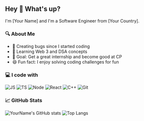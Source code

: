 ## Hey 👋 What's up?

I'm [Your Name] and I'm a Software Engineer from [Your Country].

### 🔍 About Me

- 🐛 Creating bugs since I started coding
- 📘 Learning Web 3 and DSA concepts
- 🎯 Goal: Get a great internship and become good at CP
- 😄 Fun fact: I enjoy solving coding challenges for fun

### 💻 I code with

![JS](https://img.shields.io/badge/-JavaScript-black?style=flat-square&logo=javascript)
![TS](https://img.shields.io/badge/-TypeScript-black?style=flat-square&logo=typescript)
![Node](https://img.shields.io/badge/-Node.js-black?style=flat-square&logo=node.js)
![React](https://img.shields.io/badge/-React-black?style=flat-square&logo=react)
![C++](https://img.shields.io/badge/-C++-black?style=flat-square&logo=c%2B%2B)
![Git](https://img.shields.io/badge/-Git-black?style=flat-square&logo=git)

### 📈 GitHub Stats

![YourName's GitHub stats](https://github-readme-stats.vercel.app/api?username=YourGitHubUsername&show_icons=true&theme=radical)
![Top Langs](https://github-readme-stats.vercel.app/api/top-langs/?username=YourGitHubUsername&layout=compact&theme=radical)
